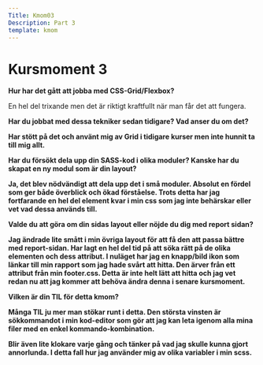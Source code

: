 ```yaml
---
Title: Kmom03
Description: Part 3
template: kmom
---
```


Kursmoment 3
==================

<b>Hur har det gått att jobba med CSS-Grid/Flexbox?</b>
<p>En hel del trixande men det är riktigt kraftfullt när man får det att fungera. </p>

<b>Har du jobbat med dessa tekniker sedan tidigare? Vad anser du om det?
<p>Har stött på det och använt mig av Grid i tidigare kurser men inte hunnit ta till mig allt. </p>


<b>Har du försökt dela upp din SASS-kod i olika moduler? Kanske har du skapat en ny modul som är din layout? </b>

<p>Ja, det blev nödvändigt att dela upp det i små moduler. Absolut en fördel som ger både överblick och ökad förståelse. Trots detta har jag fortfarande en hel del element kvar i min css som jag inte behärskar eller vet vad dessa används till. </p>

<b>Valde du att göra om din sidas layout eller nöjde du dig med report sidan? </b>
<p>Jag ändrade lite smått i min övriga layout för att få den att passa bättre med report-sidan. Har lagt en hel del tid på att söka rätt på de olika elementen och dess attribut. I nuläget har jag en knapp/bild ikon som länkar till min rapport som jag hade svårt att hitta. Den ärver från ett attribut från min footer.css. Detta är inte helt lätt att hitta och jag vet redan nu att jag kommer att behöva ändra denna i senare kursmoment. </p>

<b>Vilken är din TIL för detta kmom? </b>
<p>Många TIL ju mer man stökar runt i detta. Den största vinsten är sökkommandot i min kod-editor som gör att jag kan leta igenom alla mina filer med en enkel kommando-kombination. </p>

<p>Blir även lite klokare varje gång och tänker på vad jag skulle kunna gjort annorlunda. I detta fall hur jag använder mig av olika variabler i min scss. </p>



